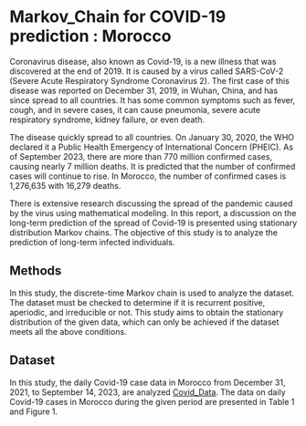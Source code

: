 # Markov_Chain for COVID-19 prediction : Morocco

Coronavirus disease, also known as Covid-19, is a new illness that was discovered at the end of 2019. It is caused by a virus called SARS-CoV-2 (Severe Acute Respiratory Syndrome Coronavirus 2). The first case of this disease was reported on December 31, 2019, in Wuhan, China, and has since spread to all countries. It has some common symptoms such as fever, cough, and in severe cases, it can cause pneumonia, severe acute respiratory syndrome, kidney failure, or even death.

The disease quickly spread to all countries. On January 30, 2020, the WHO declared it a Public Health Emergency of International Concern (PHEIC). As of September 2023, there are more than 770 million confirmed cases, causing nearly 7 million deaths. It is predicted that the number of confirmed cases will continue to rise. In Morocco, the number of confirmed cases is 1,276,635 with 16,279 deaths.

There is extensive research discussing the spread of the pandemic caused by the virus using mathematical modeling. In this report, a discussion on the long-term prediction of the spread of Covid-19 is presented using stationary distribution Markov chains. The objective of this study is to analyze the prediction of long-term infected individuals.

## Methods

In this study, the discrete-time Markov chain is used to analyze the dataset. The dataset must be checked to determine if it is recurrent positive, aperiodic, and irreducible or not. This study aims to obtain the stationary distribution of the given data, which can only be achieved if the dataset meets all the above conditions.

## Dataset

In this study, the daily Covid-19 case data in Morocco from December 31, 2021, to September 14, 2023, are analyzed [Covid_Data](https://github.com/owid/covid-19-data/tree/master/public/data). The data on daily Covid-19 cases in Morocco during the given period are presented in Table 1 and Figure 1.

